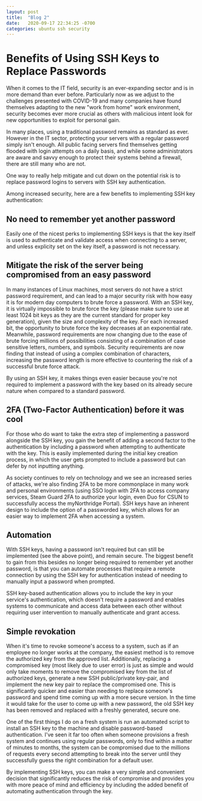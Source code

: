 ```yaml
---
layout: post
title:  "Blog 2"
date:   2020-09-17 22:34:25 -0700
categories: ubuntu ssh security
---
```


# Benefits of Using SSH Keys to Replace Passwords

When it comes to the IT field, security is an ever-expanding sector and is in more demand than ever before. Particularly now as we adjust to the challenges presented with COVID-19 and many companies have found themselves adapting to the new "work from home" work environment, security becomes ever more crucial as others with malicious intent look for new opportunities to exploit for personal gain.

In many places, using a traditional password remains as standard as ever. However in the IT sector, protecting your servers with a regular password simply isn't enough. All public facing servers find themselves getting flooded with login attempts on a daily basis, and while some administrators are aware and savvy enough to protect their systems behind a firewall, there are still many who are not.

One way to really help mitigate and cut down on the potential risk is to replace password logins to servers with SSH key authentication.

Among increased security, here are a few benefits to implementing SSH key authentication:

## No need to remember yet another password
Easily one of the nicest perks to implementing SSH keys is that the key itself is used to authenticate and validate access when connecting to a server, and unless explicity set on the key itself, a password is not necessary.

## Mitigate the risk of the server being compromised from an easy password
In many instances of Linux machines, most servers do not have a strict password requirement, and can lead to a major security risk with how easy it is for modern day computers to brute force a password. With an SSH key, it is virtually impossible to brute force the key (please make sure to use at least 1024 bit keys as they are the current standard for proper key generation), given the size and complexity of the key. For each increased bit, the opportunity to brute force the key decreases at an exponential rate. Meanwhile, password requirements are now changing due to the ease of brute forcing millions of possibilities consisting of a combination of case sensitive letters, numbers, and symbols. Security requirements are now finding that instead of using a complex combination of characters, increasing the password length is more effective to countering the risk of a successful brute force attack.

By using an SSH key, it makes things even easier because you're not required to implement a password with the key based on its already secure nature when compared to a standard password.

## 2FA (Two-Factor Authentication) before it was cool
For those who do want to take the extra step of implementing a password alongside the SSH key, you gain the benefit of adding a second factor to the authentication by including a password when attempting to authenticate with the key. This is easily implemented during the initial key creation process, in which the user gets prompted to include a password but can defer by not inputting anything.

As society continues to rely on technology and we see an increased series of attacks, we're also finding 2FA to be more commonplace in many work and personal environments (using SSO login with 2FA to access company services, Steam Guard 2FA to authorize your login, even Duo for CSUN to successfully access the myNorthridge Portal). SSH keys have an inherent design to include the option of a passworded key, which allows for an easier way to implement 2FA when accessing a system.

## Automation
With SSH keys, having a password isn't required but can still be implemented (see the above point), and remain secure. The biggest benefit to gain from this besides no longer being required to remember yet another password, is that you can automate processes that require a remote connection by using the SSH key for authentication instead of needing to manually input a password when prompted.

SSH key-based authentication allows you to include the key in your service's authentication, which doesn't require a password and enables systems to communicate and access data between each other without requiring user intervention to manually authenticate and grant access.

## Simple revokation
When it's time to revoke someone's access to a system, such as if an employee no longer works at the company, the easiest method is to remove the authorized key from the approved list. Additionally, replacing a compromised key (most likely due to user error) is just as simple and would only take moments to remove the compromised key from the list of authorized keys, generate a new SSH public/private key-pair, and implement the new key pair to replace the compromised one. This is significantly quicker and easier than needing to replace someone's password and spend time coming up with a more secure version. In the time it would take for the user to come up with a new password, the old SSH key has been removed and replaced with a freshly generated, secure one.

One of the first things I do on a fresh system is run an automated script to install an SSH key to the machine and disable password-based authentication. I've seen it far too often when someone provisions a fresh system and continues using regular passwords, only to find within a matter of minutes to months, the system can be compromised due to the millions of requests every second attempting to break into the server until they successfully guess the right combination for a default user.

By implementing SSH keys, you can make a very simple and convenient decision that significantly reduces the risk of compromise and provides you with more peace of mind and efficiency by including the added benefit of automating authentication through the key.
